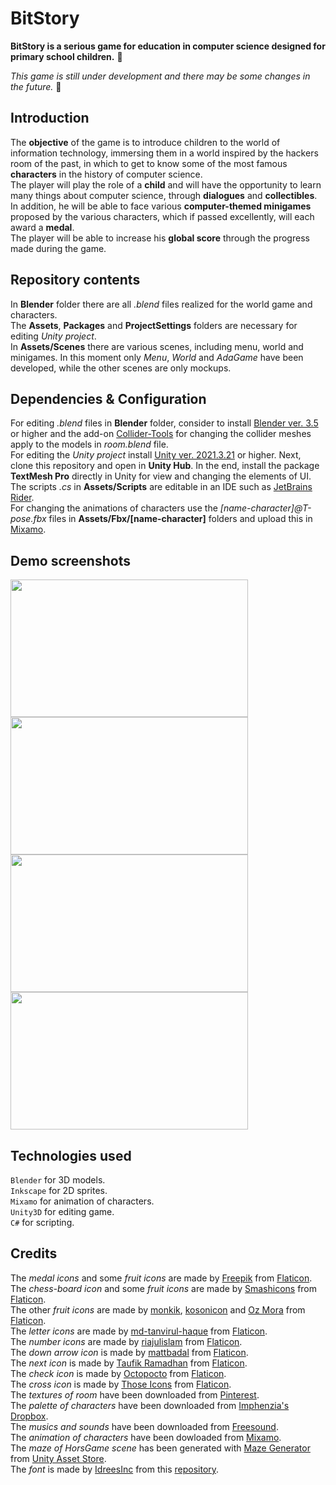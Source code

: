 # BitStory
**BitStory is a serious game for education in computer science designed for primary school children.** 🏫

*This game is still under development and there may be some changes in the future.* 🔄

## Introduction
The **objective** of the game is to introduce children to the world of information technology, immersing them in a world inspired by the hackers room of the past, in which to get to know some of the most famous **characters** in the history of computer science.  
The player will play the role of a **child** and will have the opportunity to learn many things about computer science, through **dialogues** and **collectibles**.
In addition, he will be able to face various **computer-themed minigames** proposed by the various characters, which if passed excellently, will each award a **medal**.  
The player will be able to increase his **global score** through the progress made during the game.

## Repository contents
In **Blender** folder there are all *.blend* files realized for the world game and characters.  
The **Assets**, **Packages** and **ProjectSettings** folders are necessary for editing *Unity project*.  
In **Assets/Scenes** there are various scenes, including menu, world and minigames. In this moment only *Menu*, *World* and *AdaGame* have been developed, while the other scenes are only mockups.

## Dependencies & Configuration
For editing *.blend* files in **Blender** folder, consider to install [Blender ver. 3.5](https://www.blender.org/download/releases/3-5/) or higher and the add-on [Collider-Tools](https://github.com/Weisl/Collider-Tools) for changing the collider meshes apply to the models in *room.blend* file.  
For editing the *Unity project* install [Unity ver. 2021.3.21](https://unity.com/releases/editor/whats-new/2021.3.21) or higher. Next, clone this repository and open in **Unity Hub**. In the end, install the package **TextMesh Pro** directly in Unity for view and changing the elements of UI.    
The scripts *.cs* in **Assets/Scripts** are editable in an IDE such as [JetBrains Rider](https://www.jetbrains.com/rider/download/).   
For changing the animations of characters use the *[name-character]@T-pose.fbx* files in **Assets/Fbx/[name-character]** folders and upload this in [Mixamo](https://www.mixamo.com/#/).

## Demo screenshots
<div>
  <img width=380 height=220 src="https://github.com/raffaele-aurucci/BitStory/assets/114738583/0ecb7b96-83e2-464c-b3c4-ffd985738125">
  <img width=380 height=220 src="https://github.com/raffaele-aurucci/BitStory/assets/114738583/0fda6b5e-7173-4c4d-9da4-69e4e7e44cd2">
  <img width=380 height=220 src="https://github.com/raffaele-aurucci/BitStory/assets/114738583/077b0ce9-53ff-4563-99f2-30b45dde5727">
  <img width=380 height=220 src="https://github.com/raffaele-aurucci/BitStory/assets/114738583/7a876ee4-5e50-4567-bbb9-be19e7d8c317">
</div>

## Technologies used
```Blender``` for 3D models.  
```Inkscape``` for 2D sprites.  
```Mixamo``` for animation of characters.  
```Unity3D``` for editing game.  
```C#``` for scripting.  

## Credits
The *medal icons* and some *fruit icons* are made by [Freepik](https://www.flaticon.com/authors/freepik ) from [Flaticon](www.flaticon.com).  
The *chess-board icon* and some *fruit icons* are made by [Smashicons](https://www.flaticon.com/authors/smashicons) from [Flaticon](www.flaticon.com).  
The other *fruit icons* are made by [monkik](https://www.flaticon.com/authors/monkik), [kosonicon](https://www.flaticon.com/authors/kosonicon) and [Oz Mora](https://www.flaticon.com/authors/oz-mora) from [Flaticon](www.flaticon.com).  
The *letter icons* are made by [md-tanvirul-haque](https://www.flaticon.com/authors/md-tanvirul-haque) from [Flaticon](www.flaticon.com).  
The *number icons* are made by [riajulislam](https://www.flaticon.com/authors/riajulislam) from [Flaticon](www.flaticon.com).  
The *down arrow icon* is made by [mattbadal](https://www.flaticon.com/authors/mattbadal) from [Flaticon](www.flaticon.com).  
The *next icon* is made by [Taufik Ramadhan](https://www.flaticon.com/authors/taufik-ramadhan) from [Flaticon](www.flaticon.com).  
The *check icon* is made by [Octopocto](https://www.flaticon.com/authors/octopocto) from [Flaticon](www.flaticon.com).  
The *cross icon* is made by [Those Icons](https://www.flaticon.com/authors/those-icons) from [Flaticon](www.flaticon.com).  
The *textures of room* have been downloaded from [Pinterest](https://pinterest.com/).  
The *palette of characters* have been downloaded from [Imphenzia's Dropbox](https://tinyurl.com/imphenziapalette).  
The *musics and sounds* have been downloaded from [Freesound](https://freesound.org/).  
The *animation of characters* have been dowloaded from [Mixamo](https://www.mixamo.com/#/).  
The *maze of HorsGame scene* has been generated with [Maze Generator](https://assetstore.unity.com/packages/tools/modeling/maze-generator-38689) from [Unity Asset Store](https://assetstore.unity.com/).  
The *font* is made by [IdreesInc](https://github.com/IdreesInc) from this [repository](https://github.com/IdreesInc/Minecraft-Font).
